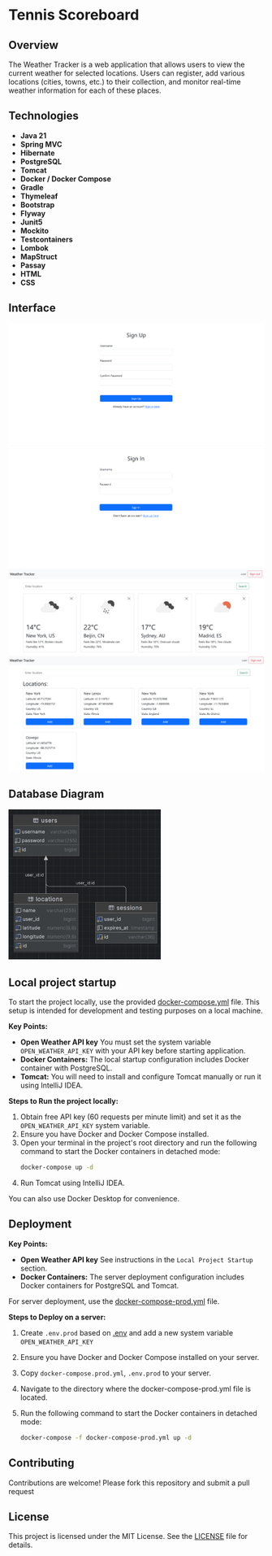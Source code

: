 # Tennis Scoreboard

## Overview

The Weather Tracker is a web application that allows users to view the current weather for selected locations. 
Users can register, add various locations (cities, towns, etc.) to their collection, and monitor real-time weather information for each of these places.

## Technologies

- **Java 21**
- **Spring MVC**
- **Hibernate**
- **PostgreSQL**
- **Tomcat**
- **Docker / Docker Compose**
- **Gradle**
- **Thymeleaf**
- **Bootstrap**
- **Flyway**
- **Junit5**
- **Mockito**
- **Testcontainers**
- **Lombok**
- **MapStruct**
- **Passay**
- **HTML**
- **CSS**

## Interface

![screenshot_sign_up.png](img/screenshot_sign_up.png)
![screenshot_match_sign_in.png](img/screenshot_match_sign_in.png)
![screenshot_home.png](img/screenshot_home.png)
![screenshot_search_locations.png](img/screenshot_search_locations.png)

## Database Diagram

<img src="img/database_diagram.png" alt="database_diagram" width="300"/>

## Local project startup

To start the project locally, use the provided [docker-compose.yml](docker-compose.yml) file. This setup is intended for
development and testing purposes on a local machine.

**Key Points:** 
- **Open Weather API key** You must set the system variable `OPEN_WEATHER_API_KEY` with your API key before starting application.
- **Docker Containers:** The local startup configuration includes Docker container with PostgreSQL.
- **Tomcat:** You will need to install and configure Tomcat manually or run it using IntelliJ IDEA.

**Steps to Run the project locally:**

1. Obtain free API key (60 requests per minute limit) and set it as the `OPEN_WEATHER_API_KEY` system variable.
2. Ensure you have Docker and Docker Compose installed.
3. Open your terminal in the project's root directory and run the following command to start the Docker containers in
   detached mode:
   ```bash
   docker-compose up -d
4. Run Tomcat using IntelliJ IDEA.

You can also use Docker Desktop for convenience.

## Deployment

**Key Points:**

- **Open Weather API key** See instructions in the `Local Project Startup` section.
- **Docker Containers:** The server deployment configuration includes Docker containers for PostgreSQL and Tomcat.

For server deployment, use the [docker-compose-prod.yml](docker-compose-prod.yml) file.

**Steps to Deploy on a server:**

1. Create `.env.prod` based on [.env](.env) and add a new system variable `OPEN_WEATHER_API_KEY`
2. Ensure you have Docker and Docker Compose installed on your server.
3. Copy `docker-compose.prod.yml`, `.env.prod` to your server.
4. Navigate to the directory where the docker-compose-prod.yml file is located.
5. Run the following command to start the Docker containers in detached mode:

   ```bash
   docker-compose -f docker-compose-prod.yml up -d
   ```

## Contributing

Contributions are welcome! Please fork this repository and submit a pull request

## License

This project is licensed under the MIT License. See the [LICENSE](LICENSE) file for details.